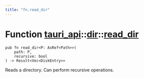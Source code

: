 ```yaml
---
title: "fn.read_dir"
---
```


# Function [tauri_api](/docs/api/rust/tauri_api/../index.html)::​[dir](/docs/api/rust/tauri_api/index.html)::​[read_dir](/docs/api/rust/tauri_api/)

    pub fn read_dir<P: AsRef<Path>>(
        path: P, 
        recursive: bool
    ) -> Result<Vec<DiskEntry>>

Reads a directory. Can perform recursive operations.
